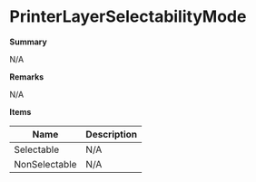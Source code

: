 # PrinterLayerSelectabilityMode

**Summary**

N/A

**Remarks**

N/A

**Items**

|Name|Description|
|---|---|
|Selectable|N/A|
|NonSelectable|N/A|

